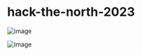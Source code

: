 # hack-the-north-2023
![image](https://github.com/Amy-Hua04/hack-the-north-2023/assets/40150341/9a548487-2eab-4528-a465-d1b206b93595)

![image](https://github.com/Amy-Hua04/hack-the-north-2023/assets/40150341/5ac77fa7-09eb-48f7-920b-8a5d577fcec4)

